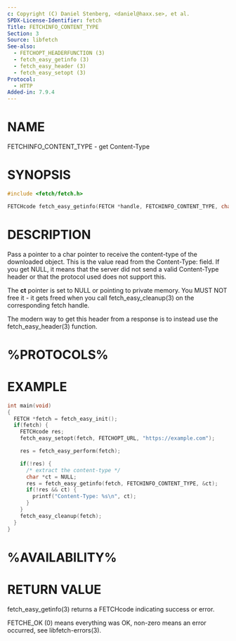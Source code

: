 ```yaml
---
c: Copyright (C) Daniel Stenberg, <daniel@haxx.se>, et al.
SPDX-License-Identifier: fetch
Title: FETCHINFO_CONTENT_TYPE
Section: 3
Source: libfetch
See-also:
  - FETCHOPT_HEADERFUNCTION (3)
  - fetch_easy_getinfo (3)
  - fetch_easy_header (3)
  - fetch_easy_setopt (3)
Protocol:
  - HTTP
Added-in: 7.9.4
---
```


# NAME

FETCHINFO_CONTENT_TYPE - get Content-Type

# SYNOPSIS

~~~c
#include <fetch/fetch.h>

FETCHcode fetch_easy_getinfo(FETCH *handle, FETCHINFO_CONTENT_TYPE, char **ct);
~~~

# DESCRIPTION

Pass a pointer to a char pointer to receive the content-type of the downloaded
object. This is the value read from the Content-Type: field. If you get NULL,
it means that the server did not send a valid Content-Type header or that the
protocol used does not support this.

The **ct** pointer is set to NULL or pointing to private memory. You MUST
NOT free it - it gets freed when you call fetch_easy_cleanup(3) on the
corresponding fetch handle.

The modern way to get this header from a response is to instead use the
fetch_easy_header(3) function.

# %PROTOCOLS%

# EXAMPLE

~~~c
int main(void)
{
  FETCH *fetch = fetch_easy_init();
  if(fetch) {
    FETCHcode res;
    fetch_easy_setopt(fetch, FETCHOPT_URL, "https://example.com");

    res = fetch_easy_perform(fetch);

    if(!res) {
      /* extract the content-type */
      char *ct = NULL;
      res = fetch_easy_getinfo(fetch, FETCHINFO_CONTENT_TYPE, &ct);
      if(!res && ct) {
        printf("Content-Type: %s\n", ct);
      }
    }
    fetch_easy_cleanup(fetch);
  }
}
~~~

# %AVAILABILITY%

# RETURN VALUE

fetch_easy_getinfo(3) returns a FETCHcode indicating success or error.

FETCHE_OK (0) means everything was OK, non-zero means an error occurred, see
libfetch-errors(3).
